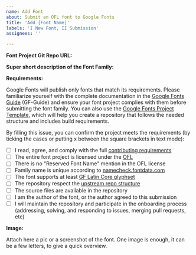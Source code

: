 ```yaml
---
name: Add Font
about: Submit an OFL font to Google Fonts
title: 'Add [Font Name]'
labels: 'I New Font, II Submission'
assignees: ''

---
```


**Font Project Git Repo URL:**


**Super short description of the Font Family:**


**Requirements:**


Google Fonts will publish only fonts that match its requirements. Please familiarize yourself with the complete documentation in the [Google Fonts Guide](https://googlefonts.github.io/gf-guide/) (GF-Guide) and ensure your font project complies with them before submitting the font family. You can also use the [Google Fonts Project Template](https://github.com/googlefonts/googlefonts-project-template), which will help you create a repository that follows the needed structure and includes build requirements.

By filling this issue, you can confirm the project meets the  requirements (by ticking the cases or putting x between the square brackets in text mode):

- [ ] I read, agree, and comply with the full [contributing requirements](https://googlefonts.github.io/gf-guide/index#pre-production-getting-your-fonts-ready-for-gf)
- [ ] The entire font project is licensed under the [OFL](https://scripts.sil.org/cms/scripts/page.php?site_id=nrsi&id=OFL)
- [ ] There is no "Reserved Font Name" mention in the OFL license
- [ ] Family name is unique according to [namecheck.fontdata.com](https://namecheck.fontdata.com/)
- [ ] The font supports at least [GF Latin Core glyphset](https://github.com/googlefonts/glyphsets/tree/main/GF_glyphsets/Latin/)
- [ ] The repository respect the [upstream repo structure](https://googlefonts.github.io/gf-guide/upstream.html)
- [ ] The source files are available in the repository
- [ ] I am the author of the font, or the author agreed to this submission
- [ ] I will maintain the repository and participate in the onboarding process (addressing, solving, and responding to issues, merging pull requests, etc)

**Image:**

Attach here a pic or a screenshot of the font. One image is enough, it can be a few letters, to give a quick overview.
